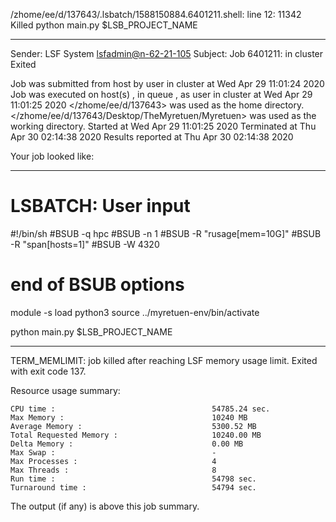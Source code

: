 /zhome/ee/d/137643/.lsbatch/1588150884.6401211.shell: line 12: 11342 Killed                  python main.py $LSB_PROJECT_NAME

------------------------------------------------------------
Sender: LSF System <lsfadmin@n-62-21-105>
Subject: Job 6401211: <NNAgent4NN-Selfplay-100-weighted> in cluster <dcc> Exited

Job <NNAgent4NN-Selfplay-100-weighted> was submitted from host <n-62-27-20> by user <s183905> in cluster <dcc> at Wed Apr 29 11:01:24 2020
Job was executed on host(s) <n-62-21-105>, in queue <hpc>, as user <s183905> in cluster <dcc> at Wed Apr 29 11:01:25 2020
</zhome/ee/d/137643> was used as the home directory.
</zhome/ee/d/137643/Desktop/TheMyretuen/Myretuen> was used as the working directory.
Started at Wed Apr 29 11:01:25 2020
Terminated at Thu Apr 30 02:14:38 2020
Results reported at Thu Apr 30 02:14:38 2020

Your job looked like:

------------------------------------------------------------
# LSBATCH: User input
#!/bin/sh
#BSUB -q hpc
#BSUB -n 1
#BSUB -R "rusage[mem=10G]"
#BSUB -R "span[hosts=1]"
#BSUB -W 4320
# end of BSUB options

module -s load python3
source ../myretuen-env/bin/activate

python main.py $LSB_PROJECT_NAME


------------------------------------------------------------

TERM_MEMLIMIT: job killed after reaching LSF memory usage limit.
Exited with exit code 137.

Resource usage summary:

    CPU time :                                   54785.24 sec.
    Max Memory :                                 10240 MB
    Average Memory :                             5300.52 MB
    Total Requested Memory :                     10240.00 MB
    Delta Memory :                               0.00 MB
    Max Swap :                                   -
    Max Processes :                              4
    Max Threads :                                8
    Run time :                                   54798 sec.
    Turnaround time :                            54794 sec.

The output (if any) is above this job summary.

